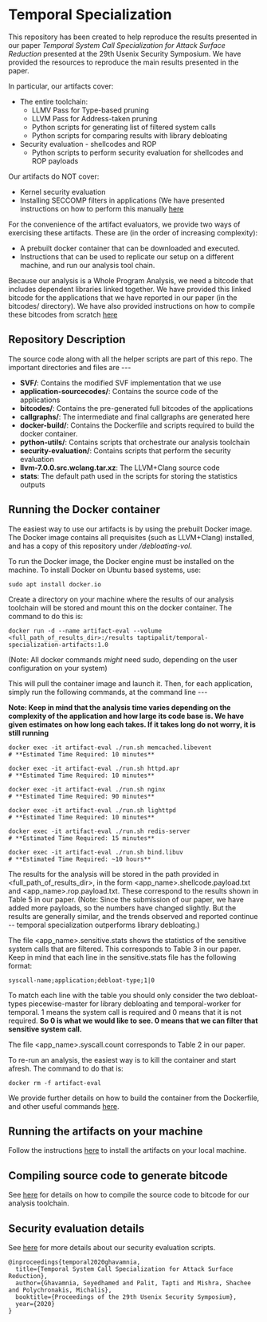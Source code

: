 # Temporal Specialization

This repository has been created to help reproduce the results presented in our 
paper *Temporal System Call Specialization for Attack Surface Reduction* presented 
at the 29th Usenix Security Symposium.
We have provided the resources to reproduce the main 
results presented in the paper. 

In particular, our artifacts cover:
* The entire toolchain:
    * LLMV Pass for Type-based pruning
    * LLVM Pass for Address-taken pruning
    * Python scripts for generating list of filtered system calls
    * Python scripts for comparing results with library debloating
* Security evaluation - shellcodes and ROP
    * Python scripts to perform security evaluation for shellcodes and ROP payloads

Our artifacts do NOT cover:
* Kernel security evaluation
* Installing SECCOMP filters in applications (We have presented
instructions on how to perform this manually [here](SECCOMP.md)

For the convenience of the artifact evaluators, we provide two ways of
exercising these artifacts. These are (in the order of increasing complexity):

* A prebuilt docker container that can be downloaded and executed.
* Instructions that can be used to replicate our setup on a different
  machine, and run our analysis tool chain.

Because our analysis is a Whole Program Analysis, we need a bitcode that
includes dependent libraries linked together. We have provided this linked
bitcode for the applications that we have reported in our paper (in the
bitcodes/ directory). We have also provided instructions on how to compile
these bitcodes from scratch [here](COMPILE.md)

## Repository Description

The source code along with all the helper scripts are part of this repo. The
important directories and files are ---
* **SVF/**: Contains the modified SVF implementation that we use
* **application-sourcecodes/**: Contains the source code of the applications
* **bitcodes/**: Contains the pre-generated full bitcodes of the applications
* **callgraphs/**: The intermediate and final callgraphs are generated here
* **docker-build/**: Contains the Dockerfile and scripts required to build the
  docker container.
* **python-utils/**: Contains scripts that orchestrate our analysis toolchain
* **security-evaluation/**: Contains scripts that perform the security
  evaluation
* **llvm-7.0.0.src.wclang.tar.xz**: The LLVM+Clang source code
* **stats**: The default path used in the scripts for storing the statistics outputs

## Running the Docker container

The easiest way to use our artifacts is by using the prebuilt Docker image.
The Docker image contains all prequisites (such as LLVM+Clang) installed, and
has a copy of this repository under */debloating-vol*.

To run the Docker image, the Docker engine must be installed on the machine. 
To install Docker
on Ubuntu based systems, use:

```
sudo apt install docker.io
```

Create a directory on your machine where the results of our analysis toolchain
will be stored and mount this on the docker container. The command to do this
is:

```
docker run -d --name artifact-eval --volume <full_path_of_results_dir>:/results taptipalit/temporal-specialization-artifacts:1.0
```

(Note: All docker commands *might* need sudo, depending on the user
configuration on your system)

This will pull the container image and launch it. Then, for each application,
simply run the following commands, at the command line ---

**Note: Keep in mind that the analysis time varies depending on the complexity
of the application and how large its code base is. We have given estimates on
how long each takes. If it takes long do not worry, it is still running**

```
docker exec -it artifact-eval ./run.sh memcached.libevent
# **Estimated Time Required: 10 minutes**
```

```
docker exec -it artifact-eval ./run.sh httpd.apr
# **Estimated Time Required: 10 minutes**
```

```
docker exec -it artifact-eval ./run.sh nginx
# **Estimated Time Required: 90 minutes**
```

```
docker exec -it artifact-eval ./run.sh lighttpd 
# **Estimated Time Required: 10 minutes**
```

```
docker exec -it artifact-eval ./run.sh redis-server
# **Estimated Time Required: 15 minutes**
```

```
docker exec -it artifact-eval ./run.sh bind.libuv
# **Estimated Time Required: ~10 hours**
```

The results for the analysis will be stored in the path provided in
\<full\_path\_of\_results\_dir\>, in the form
\<app\_name\>.shellcode.payload.txt and \<app\_name\>.rop.payload.txt. These
correspond to the results shown in Table 5 in our paper. (Note: Since the
submission of our paper, we have added more payloads, so the numbers have
changed slightly. But the results are generally similar, and the trends observed and 
reported continue -- temporal specialization outperforms library debloating.)

The file \<app\_name\>.sensitive.stats shows the statistics of the sensitive
system calls that are filtered. This corresponds to Table 3 in our paper. 
Keep in mind that each line in the sensitive.stats file has the following
format:
```
syscall-name;application;debloat-type;1|0
```
To match each line with the table you should only consider the two
debloat-types piecewise-master for library debloating and temporal-worker for
temporal. 1 means the system call is required and 0 means that it is not
required. 
**So 0 is what we would like to see. 0 means that we can filter that sensitive 
system call.**

The file <app\_name>.syscall.count corresponds to Table 2 in our paper. 

To re-run an analysis, the easiest way is to kill the container and start
afresh. The command to do that is:

```
docker rm -f artifact-eval
```

We provide further details on how to build the container from the Dockerfile,
and other useful commands [here](docker-build/README.md).

## Running the artifacts on your machine

Follow the instructions [here](INSTALL.md) to install the artifacts on your local machine.

## Compiling source code to generate bitcode
See [here](COMPILE.md) for details on how to compile the source code to
bitcode for our analysis toolchain.

## Security evaluation details
See [here](security-evaluation/README.md) for more details about our security
evaluation scripts.

```
@inproceedings{temporal2020ghavamnia,
  title={Temporal System Call Specialization for Attack Surface Reduction},
  author={Ghavamnia, Seyedhamed and Palit, Tapti and Mishra, Shachee and Polychronakis, Michalis},
  booktitle={Proceedings of the 29th Usenix Security Symposium},
  year={2020}
}
```
